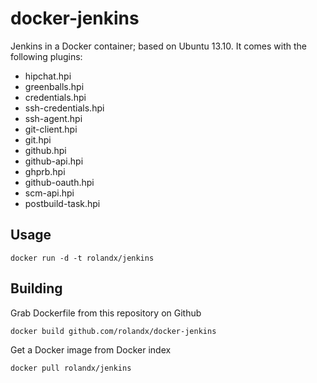 docker-jenkins
==============

Jenkins in a Docker container; based on Ubuntu 13.10. It comes with the
following plugins:

 * hipchat.hpi
 * greenballs.hpi
 * credentials.hpi
 * ssh-credentials.hpi
 * ssh-agent.hpi
 * git-client.hpi
 * git.hpi
 * github.hpi
 * github-api.hpi
 * ghprb.hpi
 * github-oauth.hpi
 * scm-api.hpi
 * postbuild-task.hpi

Usage
-----

    docker run -d -t rolandx/jenkins

Building
--------

Grab Dockerfile from this repository on Github

    docker build github.com/rolandx/docker-jenkins

Get a Docker image from Docker index

    docker pull rolandx/jenkins


